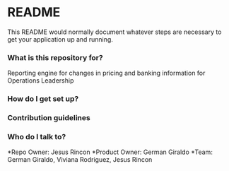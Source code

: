 # README #

This README would normally document whatever steps are necessary to get your application up and running.

### What is this repository for? ###

Reporting engine for changes in pricing and banking information for Operations Leadership

### How do I get set up? ###


### Contribution guidelines ###


### Who do I talk to? ###

*Repo Owner: Jesus Rincon
*Product Owner: German Giraldo
*Team: German Giraldo, Viviana Rodriguez, Jesus Rincon